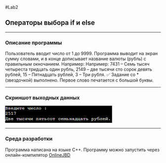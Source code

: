 #Lab2
## Операторы выбора if и else
_____
### Описание программы
Пользователь вводит число от 1 до 9999. Программа выводит на экран сумму словами, и в конце дописывает название валюты (рубль) с правильным окночанием.
Например: Например: 7431 – Семь тысяч четыреста тридцать один рубль, 2149 – две тысячи сто сорок девять рублей, 15 – Пятнадцать рублей, 3 – Три рубля.
:white_check_mark: Задание со *(звездочкой) выполнено. Первое слово печатается с большой буквы.
_____
### Скриншот выходных данных
![Выходные данные](image/Lab2.png)
_____
### Среда разработки
Программа написана на языке С++. Программу можно запустить через онлайн-компилятор [OnlineJBD](https://onlinegdb.com/saCHNUhHP)
